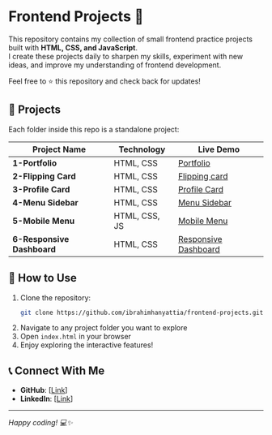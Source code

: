 # Frontend Projects 🚀

This repository contains my collection of small frontend practice projects built with **HTML, CSS, and JavaScript**.  
I create these projects daily to sharpen my skills, experiment with new ideas, and improve my understanding of frontend development.  

Feel free to ⭐ this repository and check back for updates!



## 📂 Projects
Each folder inside this repo is a standalone project:

| Project Name | Technology | Live Demo |
|--------------|------------|-----------|
| **1-Portfolio** | HTML, CSS | [Portfolio](https://ibrahimhanyattia.github.io/Frontend-Projects/1-Portfolio/) |
| **2-Flipping Card** | HTML, CSS | [Flipping card](https://ibrahimhanyattia.github.io/HTML-CSS-JS-Playground/2-Flipping-card/) |
| **3-Profile Card** | HTML, CSS | [Profile Card](https://ibrahimhanyattia.github.io/HTML-CSS-JS-Playground/3-Profile-card/) |
| **4-Menu Sidebar** | HTML, CSS | [Menu Sidebar](https://ibrahimhanyattia.github.io/HTML-CSS-JS-Playground/4-Menu-sidebar/) |
| **5-Mobile Menu** | HTML, CSS, JS | [Mobile Menu](https://ibrahimhanyattia.github.io/HTML-CSS-JS-Playground/5-Mobile-menu/) |
| **6-Responsive Dashboard** | HTML, CSS | [Responsive Dashboard](https://ibrahimhanyattia.github.io/HTML-CSS-JS-Playground/6-Responsive-dashboard/) |



## 🚀 How to Use
1. Clone the repository:
   ```bash
   git clone https://github.com/ibrahimhanyattia/frontend-projects.git
   ```
2. Navigate to any project folder you want to explore
3. Open `index.html` in your browser
4. Enjoy exploring the interactive features!



## 📞 Connect With Me
- **GitHub**: [[Link](https://github.com/ibrahimhanyattia)]
- **LinkedIn**: [[Link](https://www.linkedin.com/in/ibrahim-hany-attia/)]

---
*Happy coding! 💻✨*
